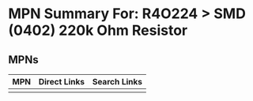 



# MPN Summary For: R4O224 > SMD (0402) 220k Ohm Resistor

## MPNs
  

|MPN|Direct Links|Search Links|
| :--- | :--- | :--- |
||||

